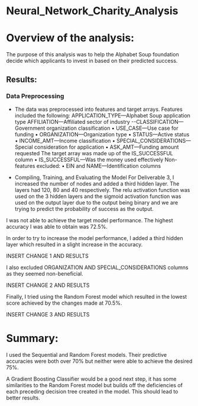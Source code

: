 # Neural_Network_Charity_Analysis
# Overview of the analysis: 
The purpose of this analysis was to help the Alphabet Soup foundation decide which applicants to invest in based on their predicted success. 

## Results: 
### Data Preprocessing
- The data was preprocessed into features and target arrays. Features included the following:
APPLICATION_TYPE—Alphabet Soup application type
AFFILIATION—Affiliated sector of industry
--CLASSIFICATION—Government organization classification
•	USE_CASE—Use case for funding
•	ORGANIZATION—Organization type
•	STATUS—Active status
•	INCOME_AMT—Income classification
•	SPECIAL_CONSIDERATIONS—Special consideration for application
•	ASK_AMT—Funding amount requested
The target array was made up of the IS_SUCCESSFUL column
•	IS_SUCCESSFUL—Was the money used effectively
Non-features excluded:
•	EIN and NAME—Identification columns

- Compiling, Training, and Evaluating the Model
For Deliverable 3, I increased the number of nodes and added a third hidden layer. The layers had 120, 80 and 40 respectively. The relu activation function was used on the 3 hidden layers and the sigmoid activation function was used on the output layer due to the output being binary and we are trying to predict the probability of success as the output.

I was not able to achieve the target model performance. The highest accuracy I was able to obtain was 72.5%.

In order to try to increase the model performance, I added a third hidden layer which resulted in a slight increase in the accuracy. 

INSERT CHANGE 1 AND RESULTS

I also excluded ORGANIZATION AND SPECIAL_CONSIDERATIONS columns as they seemed non-beneficial. 

INSERT CHANGE 2 AND RESULTS

Finally, I tried using the Random Forest model which resulted in the lowest score achieved by the changes made at 70.5%. 

INSERT CHANGE 3 AND RESULTS

# Summary: 

I used the Sequential and Random Forest models. Their predictive accuracies were both over 70% but neither were able to achieve the desired 75%.

A Gradient Boosting Classifier would be a good next step, it has some similarities to the Random Forest model but builds off the deficiencies of each preceding decision tree created in the model. This should lead to better results. 
